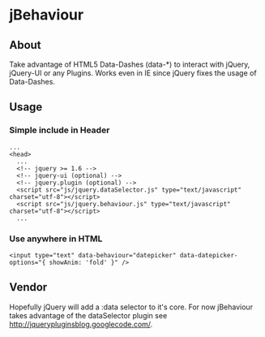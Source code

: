 jBehaviour
==========

About
-----

Take advantage of HTML5 Data-Dashes (data-*) to interact with jQuery, jQuery-UI or any Plugins. Works even in IE since jQuery fixes the usage of Data-Dashes.

Usage
-----

### Simple include in Header
    ...
    <head>
      ...
      <!-- jquery >= 1.6 -->
      <!-- jquery-ui (optional) -->
      <!-- jquery.plugin (optional) -->
      <script src="js/jquery.dataSelector.js" type="text/javascript" charset="utf-8"></script>
      <script src="js/jquery.behaviour.js" type="text/javascript" charset="utf-8"></script>
      ...

### Use anywhere in HTML

    <input type="text" data-behaviour="datepicker" data-datepicker-options="{ showAnim: 'fold' }" />

Vendor
-----

Hopefully jQuery will add a :data selector to it's core. For now jBehaviour takes advantage of the dataSelector plugin see http://jquerypluginsblog.googlecode.com/.